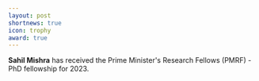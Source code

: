 ```yaml
---
layout: post
shortnews: true
icon: trophy
award: true
---
```



<b>Sahil Mishra</b> has received the Prime Minister's Research Fellows (PMRF) - PhD fellowship for 2023.